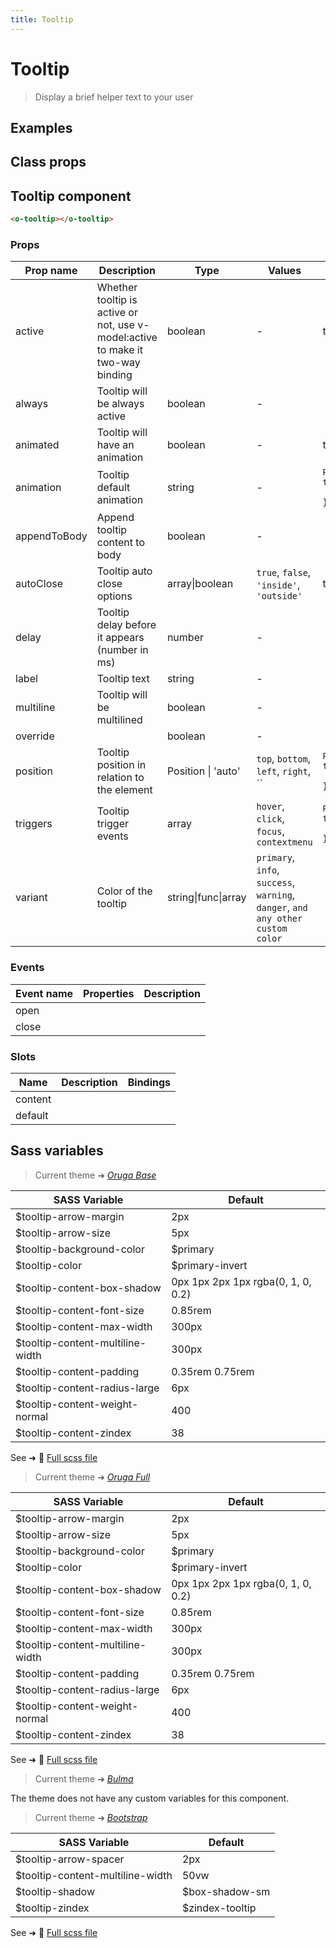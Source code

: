 ```yaml
---
title: Tooltip
---
```


# Tooltip

<div class="vp-doc">

> Display a brief helper text to your user

<Carbon />
</div>

<div class="vp-example">

## Examples

<example-tooltip />

</div>
<div class="vp-example">

## Class props

<inspector-tooltip-viewer />

</div>

<div class="vp-doc">

## Tooltip component

```html
<o-tooltip></o-tooltip>
```

### Props

| Prop name    | Description                                                                     | Type                | Values                                                                          | Default                                                                                                                                                |
| ------------ | ------------------------------------------------------------------------------- | ------------------- | ------------------------------------------------------------------------------- | ------------------------------------------------------------------------------------------------------------------------------------------------------ |
| active       | Whether tooltip is active or not, use v-model:active to make it two-way binding | boolean             | -                                                                               | true                                                                                                                                                   |
| always       | Tooltip will be always active                                                   | boolean             | -                                                                               |                                                                                                                                                        |
| animated     | Tooltip will have an animation                                                  | boolean             | -                                                                               | true                                                                                                                                                   |
| animation    | Tooltip default animation                                                       | string              | -                                                                               | <div><small>From <b>config</b>:</small></div><code style='white-space: nowrap; padding: 0;'> tooltip: {<br>&nbsp;&nbsp;animation: 'fade'<br>}</code>   |
| appendToBody | Append tooltip content to body                                                  | boolean             | -                                                                               |                                                                                                                                                        |
| autoClose    | Tooltip auto close options                                                      | array\|boolean      | `true`, `false`, `'inside'`, `'outside'`                                        | true                                                                                                                                                   |
| delay        | Tooltip delay before it appears (number in ms)                                  | number              | -                                                                               |                                                                                                                                                        |
| label        | Tooltip text                                                                    | string              | -                                                                               |                                                                                                                                                        |
| multiline    | Tooltip will be multilined                                                      | boolean             | -                                                                               |                                                                                                                                                        |
| override     |                                                                                 | boolean             | -                                                                               |                                                                                                                                                        |
| position     | Tooltip position in relation to the element                                     | Position \| 'auto'  | `top`, `bottom`, `left`, `right`, ``                                            | <div><small>From <b>config</b>:</small></div><code style='white-space: nowrap; padding: 0;'> tooltip: {<br>&nbsp;&nbsp;position: 'top'<br>}</code>     |
| triggers     | Tooltip trigger events                                                          | array               | `hover`, `click`, `focus`, `contextmenu`                                        | <div><small>From <b>config</b>:</small></div><code style='white-space: nowrap; padding: 0;'> tooltip: {<br>&nbsp;&nbsp;triggers: ['hover']<br>}</code> |
| variant      | Color of the tooltip                                                            | string\|func\|array | `primary`, `info`, `success`, `warning`, `danger`, `and any other custom color` |                                                                                                                                                        |

### Events

| Event name | Properties | Description |
| ---------- | ---------- | ----------- |
| open       |            |
| close      |            |

### Slots

| Name    | Description | Bindings |
| ------- | ----------- | -------- |
| content |             |          |
| default |             |          |

</div>

<div class="vp-doc">

## Sass variables

<div class="theme-orugabase">

> Current theme ➜ _[Oruga Base](https://github.com/oruga-ui/oruga)_

| SASS Variable                    | Default                            |
| -------------------------------- | ---------------------------------- |
| $tooltip-arrow-margin            | 2px                                |
| $tooltip-arrow-size              | 5px                                |
| $tooltip-background-color        | $primary                           |
| $tooltip-color                   | $primary-invert                    |
| $tooltip-content-box-shadow      | 0px 1px 2px 1px rgba(0, 1, 0, 0.2) |
| $tooltip-content-font-size       | 0.85rem                            |
| $tooltip-content-max-width       | 300px                              |
| $tooltip-content-multiline-width | 300px                              |
| $tooltip-content-padding         | 0.35rem 0.75rem                    |
| $tooltip-content-radius-large    | 6px                                |
| $tooltip-content-weight-normal   | 400                                |
| $tooltip-content-zindex          | 38                                 |

See ➜ 📄 [Full scss file](https://github.com/oruga-ui/theme-oruga/tree/main/src/assets/scss/components/_tooltip.scss)

</div><div class="theme-orugafull">

> Current theme ➜ _[Oruga Full](https://github.com/oruga-ui/oruga)_

| SASS Variable                    | Default                            |
| -------------------------------- | ---------------------------------- |
| $tooltip-arrow-margin            | 2px                                |
| $tooltip-arrow-size              | 5px                                |
| $tooltip-background-color        | $primary                           |
| $tooltip-color                   | $primary-invert                    |
| $tooltip-content-box-shadow      | 0px 1px 2px 1px rgba(0, 1, 0, 0.2) |
| $tooltip-content-font-size       | 0.85rem                            |
| $tooltip-content-max-width       | 300px                              |
| $tooltip-content-multiline-width | 300px                              |
| $tooltip-content-padding         | 0.35rem 0.75rem                    |
| $tooltip-content-radius-large    | 6px                                |
| $tooltip-content-weight-normal   | 400                                |
| $tooltip-content-zindex          | 38                                 |

See ➜ 📄 [Full scss file](https://github.com/oruga-ui/theme-oruga/tree/main/src/assets/scss/components/_tooltip.scss)

</div><div class="theme-bulma">

> Current theme ➜ _[Bulma](https://github.com/oruga-ui/theme-bulma)_

<p> The theme does not have any custom variables for this component. </p>
</div><div class="theme-bootstrap">

> Current theme ➜ _[Bootstrap](https://github.com/oruga-ui/theme-bootstrap)_

| SASS Variable                    | Default         |
| -------------------------------- | --------------- |
| $tooltip-arrow-spacer            | 2px             |
| $tooltip-content-multiline-width | 50vw            |
| $tooltip-shadow                  | $box-shadow-sm  |
| $tooltip-zindex                  | $zindex-tooltip |

See ➜ 📄 [Full scss file](https://github.com/oruga-ui/theme-bootstrap/tree/main/src/assets/scss/components/_tooltip.scss)

</div>

</div>
